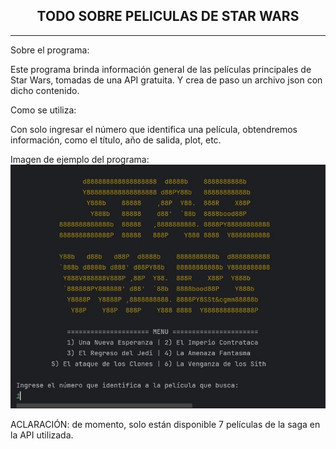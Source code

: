 <h2 align="center"> TODO SOBRE PELICULAS DE STAR WARS</h2>

----------------

Sobre el programa:

Este programa brinda información general de las películas principales de Star Wars, tomadas de una API gratuita. Y crea de paso un archivo json con dicho contenido.

Como se utiliza:

Con solo ingresar el número que identifica una película, obtendremos información, como el título, año de salida, plot, etc. 

Imagen de ejemplo del programa:
![Menu de opciones](/images/starwarsmenu.jpg)

ACLARACIÓN: de momento, solo están disponible 7 películas de la saga en la API utilizada.

